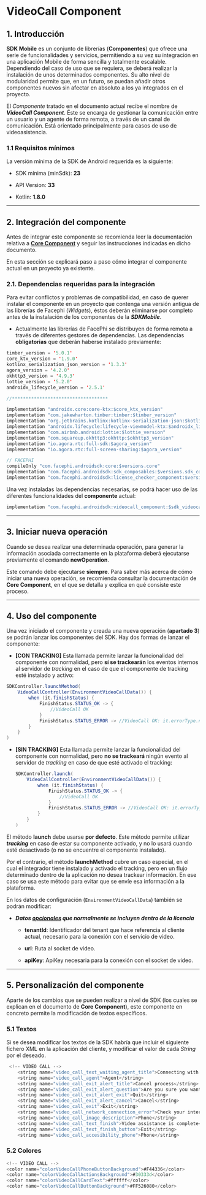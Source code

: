 # VideoCall Component

## 1. Introducción

**SDK Mobile** es un conjunto de librerías (**Componentes**) que ofrece
una serie de funcionalidades y servicios, permitiendo a su vez su
integración en una aplicación Mobile de forma sencilla y totalmente
escalable. Dependiendo del caso de uso que se requiera, se deberá
realizar la instalación de unos determinados componentes. Su alto nivel
de modularidad permite que, en un futuro, se puedan añadir otros
componentes nuevos sin afectar en absoluto a los ya integrados en el
proyecto.

El _Componente_ tratado en el documento actual recibe el nombre de
**_VideoCall Component_**. Éste se encarga de gestionar la comunicación
entre un usuario y un agente de forma remota, a través de un canal de
comunicación. Está orientado principalmente para casos de uso de
videoasistencia.

### 1.1 Requisitos mínimos

La versión mínima de la SDK de Android requerida es la siguiente:

- SDK mínima (minSdk): **23**

- API Version: **33**

- Kotlin: **1.8.0**

---

## 2. Integración del componente

Antes de integrar este componente se recomienda leer la documentación
relativa a **<u>Core Component</u>** y seguir las instrucciones
indicadas en dicho documento.

En esta sección se explicará paso a paso cómo integrar el componente
actual en un proyecto ya existente.

### 2.1. Dependencias requeridas para la integración

Para evitar conflictos y problemas de compatibilidad, en caso de querer
instalar el componente en un proyecto que contenga una versión antigua
de las librerías de Facephi (_Widgets_), éstos deberán eliminarse por
completo antes de la instalación de los componentes de la
**_SDKMobile_**.

- Actualmente las librerías de FacePhi se distribuyen de forma remota
  a través de diferentes gestores de dependencias. Las dependencias
  **obligatorias** que deberán haberse instalado previamente:

```java
timber_version = '5.0.1'
core_ktx_version = '1.9.0'
kotlinx_serialization_json_version = '1.3.3'
agora_version = '4.2.0'
okhttp3_version = '4.9.3'
lottie_version = '5.2.0'
androidx_lifecycle_version = '2.5.1'

//***********************************

implementation "androidx.core:core-ktx:$core_ktx_version"
implementation "com.jakewharton.timber:timber:$timber_version"
implementation "org.jetbrains.kotlinx:kotlinx-serialization-json:$kotlinx_serialization_json_version"
implementation "androidx.lifecycle:lifecycle-viewmodel-ktx:$androidx_lifecycle_version"
implementation "com.airbnb.android:lottie:$lottie_version"
implementation "com.squareup.okhttp3:okhttp:$okhttp3_version"
implementation "io.agora.rtc:full-sdk:$agora_version"
implementation "io.agora.rtc:full-screen-sharing:$agora_version"

// FACEPHI
compileOnly "com.facephi.androidsdk:core:$versions.core"
implementation "com.facephi.androidsdk:sdk_composables:$versions.sdk_composables"
implementation "com.facephi.androidsdk:license_checker_component:$versions.license_checker_component"
```

Una vez instaladas las dependencias necesarias, se podrá hacer uso de
las diferentes funcionalidades del **componente** actual:

```java
implementation "com.facephi.androidsdk:videocall_component:$sdk_videocall_component_version"
```

---

## 3. Iniciar nueva operación

Cuando se desea realizar una determinada operación, para generar la
información asociada correctamente en la plataforma deberá ejecutarse
previamente el comando **newOperation**.

Este comando debe ejecutarse **siempre**. Para saber más acerca de cómo
iniciar una nueva operación, se recomienda consultar la documentación de
**Core Component**, en el que se detalla y explica en qué consiste este
proceso.

---

## 4. Uso del componente

Una vez iniciado el componente y creada una nueva operación (**apartado
3**) se podrán lanzar los componentes del SDK. Hay dos formas de lanzar
el componente:

- **\[CON TRACKING\]** Esta llamada permite lanzar la funcionalidad
  del componente con normalidad, pero **sí se trackearán** los eventos
  internos al servidor de _tracking_ en el caso de que el componente
  de tracking esté instalado y activo:

```java
SDKController.launchMethod(
    VideoCallController(EnvironmentVideoCallData()) {
        when (it.finishStatus) {
            FinishStatus.STATUS_OK -> {
                //VideoCall OK
            }
            FinishStatus.STATUS_ERROR -> //VideoCall OK: it.errorType.name
        }
    }
)
```

- **\[SIN TRACKING\]** Esta llamada permite lanzar la funcionalidad
  del componente con normalidad, pero **no se trackeará** ningún
  evento al servidor de _tracking_ en caso de que esté activado el
  tracking:

  ```java
  SDKController.launch(
      VideoCallController(EnvironmentVideoCallData()) {
          when (it.finishStatus) {
              FinishStatus.STATUS_OK -> {
                  //VideoCall OK
              }
              FinishStatus.STATUS_ERROR -> //VideoCall OK: it.errorType.name
          }
      }
  )
  ```

El método **launch** debe usarse **por defecto**. Este método permite
utilizar **_tracking_** en caso de estar su componente activado, y no lo
usará cuando esté desactivado (o no se encuentre el componente
instalado).

Por el contrario, el método **launchMethod** cubre un caso especial, en
el cual el integrador tiene instalado y activado el tracking, pero en un
flujo determinado dentro de la aplicación no desea trackear información.
En ese caso se usa este método para evitar que se envíe esa información
a la plataforma.

En los datos de configuración (`EnvironmentVideoCallData`) también se
podrán modificar:

- **_Datos <u>opcionales</u> que normalmente se incluyen dentro de la
  licencia_**

  - **tenantId**: Identificador del tenant que hace referencia al
    cliente actual, necesario para la conexión con el servicio de
    video.

  - **url**: Ruta al socket de video.

  - **apiKey**: ApiKey necesaria para la conexión con el socket de
    video.

---

## 5. Personalización del componente

Aparte de los cambios que se pueden realizar a nivel de SDK (los cuales
se explican en el documento de **Core Component**), este componente en
concreto permite la modificación de textos específicos.

### 5.1 Textos

Si se desea modificar los textos de la SDK habría que incluir el
siguiente fichero XML en la aplicación del cliente, y modificar el valor
de cada _String_ por el deseado.

```java
 <!-- VIDEO CALL -->
    <string name="video_call_text_waiting_agent_title">Connecting with an assistant…</string>
    <string name="video_call_agent">Agent</string>
    <string name="video_call_exit_alert_title">Cancel process</string>
    <string name="video_call_exit_alert_question">Are you sure you want to leave the video assistance?</string>
    <string name="video_call_exit_alert_exit">Quit</string>
    <string name="video_call_exit_alert_cancel">Cancel</string>
    <string name="video_call_exit">Exit</string>
    <string name="video_call_network_connection_error">Check your internet connection.</string>
    <string name="video_call_image_description">Phone</string>
    <string name="video_call_text_finish">Video assistance is complete</string>
    <string name="video_call_text_finish_button">Exit</string>
    <string name="video_call_accesibility_phone">Phone</string>
```

### 5.2 Colores

```java
<!-- VIDEO CALL -->
<color name="colorVideoCallPhoneButtonBackground">#F44336</color>
<color name="colorVideoCallActionsBackground">#30333d</color>
<color name="colorVideoCallCardText">#ffffff</color>
<color name="colorVideoCallButtonBackground">#FF526080</color>
```
